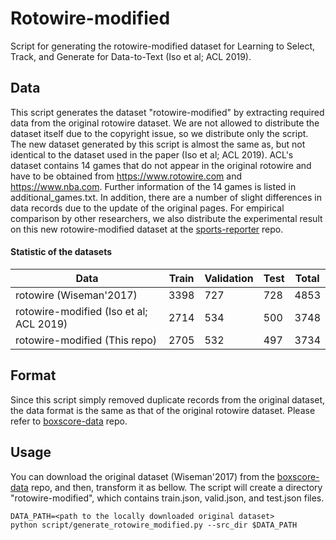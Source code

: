 # Rotowire-modified

Script for generating the rotowire-modified dataset for Learning to Select, Track, and Generate for Data-to-Text (Iso et al; ACL 2019).

## Data
This script generates the dataset "rotowire-modified" by extracting required data from the original rotowire dataset. 
We are not allowed to distribute the dataset itself due to the copyright issue, so we distribute only the script. 
The new dataset generated by this script is almost the same as, but not identical to the dataset used in the paper (Iso et al; ACL 2019). 
ACL's dataset contains 14 games that do not appear in the original rotowire and have to be obtained from https://www.rotowire.com and https://www.nba.com. 
Further information of the 14 games is listed in additional_games.txt.
In addition, there are a number of slight differences in data records due to the update of the original pages. 
For empirical comparison by other researchers, we also distribute the experimental result on this new rotowire-modified dataset at the [sports-reporter](https://github.com/aistairc/sports-reporter) repo.

#### Statistic of the datasets
|Data|Train|Validation|Test|Total|
|----|-----|----------|----|-----|
|rotowire (Wiseman'2017)|3398|727|728|4853|
|rotowire-modified (Iso et al; ACL 2019)|2714|534|500|3748|
|rotowire-modified (This repo)|2705|532|497|3734|

## Format

Since this script simply removed duplicate records from the original dataset, the data format is the same as that of the original rotowire dataset.
Please refer to [boxscore-data](https://github.com/harvardnlp/boxscore-data) repo.

## Usage

You can download the original dataset (Wiseman'2017) from the [boxscore-data](https://github.com/harvardnlp/boxscore-data) repo, 
and then, transform it as bellow.
The script will create a directory "rotowire-modified", which contains train.json, valid.json, and test.json files. 
~~~
DATA_PATH=<path to the locally downloaded original dataset>
python script/generate_rotowire_modified.py --src_dir $DATA_PATH
~~~


